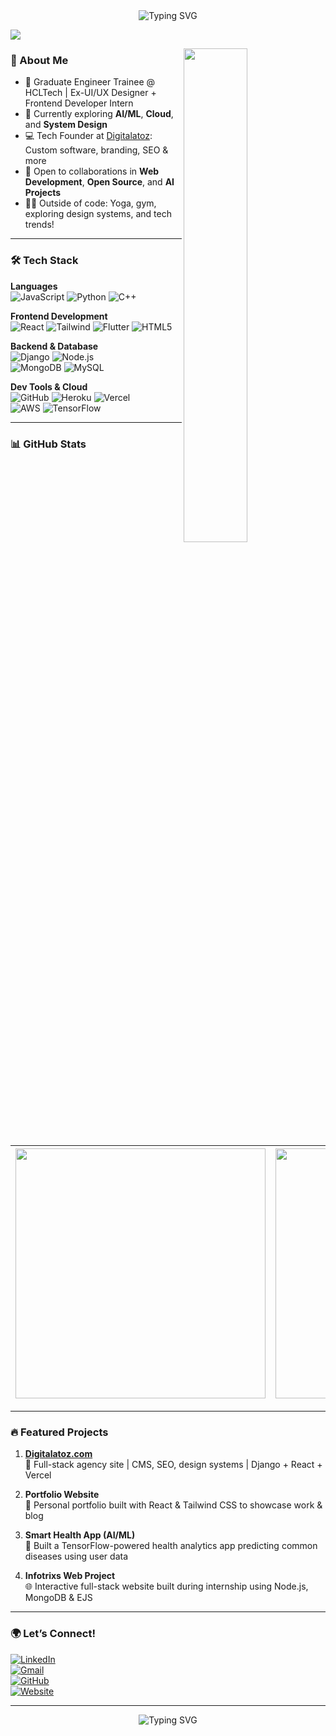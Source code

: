 <div align="center">
  <img src="https://readme-typing-svg.demolab.com?font=Fira+Code&size=28&pause=1000&color=FF6F61&center=true&vCenter=true&width=700&lines=Hey+there%2C+I'm+Khushi+Srivastava+%F0%9F%91%8B;Passionate+about+Tech%2C+Dev+%26+Innovation!;Full+Stack+Developer+%7C+AI+Enthusiast+%7C+Tech+Explorer" alt="Typing SVG" />
</div>

[<img src="https://komarev.com/ghpvc/?username=KhushiSrivastava&label=Profile+Views&color=FF6F61&style=flat" />](https://github.com/KhushiSrivastava)

<img src="https://cdn.dribbble.com/users/1059583/screenshots/4171367/coding-freak.gif" align="right" width="45%" />

### 🚀 About Me

- 🎯 Graduate Engineer Trainee @ HCLTech | Ex-UI/UX Designer + Frontend Developer Intern  
- 🧠 Currently exploring **AI/ML**, **Cloud**, and **System Design**  
- 💻 Tech Founder at [Digitalatoz](https://www.digitalatoz.com): Custom software, branding, SEO & more  
- 🤝 Open to collaborations in **Web Development**, **Open Source**, and **AI Projects**
- 🧘‍♀️ Outside of code: Yoga, gym, exploring design systems, and tech trends!

---

### 🛠️ Tech Stack

**Languages**  
![JavaScript](https://img.shields.io/badge/-JavaScript-F7DF1E?style=for-the-badge&logo=javascript&logoColor=black) ![Python](https://img.shields.io/badge/-Python-3776AB?style=for-the-badge&logo=python&logoColor=white) ![C++](https://img.shields.io/badge/-C++-00599C?style=for-the-badge&logo=c%2B%2B&logoColor=white)

**Frontend Development**  
![React](https://img.shields.io/badge/-React-20232A?style=for-the-badge&logo=react&logoColor=61DAFB) ![Tailwind](https://img.shields.io/badge/-Tailwind_CSS-38B2AC?style=for-the-badge&logo=tailwind-css&logoColor=white) ![Flutter](https://img.shields.io/badge/-Flutter-02569B?style=for-the-badge&logo=flutter&logoColor=white) ![HTML5](https://img.shields.io/badge/-HTML5-E34F26?style=for-the-badge&logo=html5&logoColor=white)

**Backend & Database**  
![Django](https://img.shields.io/badge/-Django-092E20?style=for-the-badge&logo=django&logoColor=white) ![Node.js](https://img.shields.io/badge/-Node.js-43853D?style=for-the-badge&logo=node-dot-js&logoColor=white)  
![MongoDB](https://img.shields.io/badge/-MongoDB-4EA94B?style=for-the-badge&logo=mongodb&logoColor=white) ![MySQL](https://img.shields.io/badge/-MySQL-00758F?style=for-the-badge&logo=mysql&logoColor=white)

**Dev Tools & Cloud**  
![GitHub](https://img.shields.io/badge/-GitHub-181717?style=for-the-badge&logo=github&logoColor=white) ![Heroku](https://img.shields.io/badge/-Heroku-430098?style=for-the-badge&logo=heroku&logoColor=white) ![Vercel](https://img.shields.io/badge/-Vercel-000000?style=for-the-badge&logo=vercel&logoColor=white)  
![AWS](https://img.shields.io/badge/-AWS-FF9900?style=for-the-badge&logo=amazonaws&logoColor=white) ![TensorFlow](https://img.shields.io/badge/-TensorFlow-FF6F00?style=for-the-badge&logo=tensorflow&logoColor=white)

---

### 📊 GitHub Stats

| <img src="https://github-readme-stats.vercel.app/api?username=KhushiSrivastava&show_icons=true&count_private=true&theme=tokyonight" width="400"/> | <img src="https://github-readme-streak-stats.herokuapp.com/?user=KhushiSrivastava&theme=tokyonight" width="400"/> |
|---|---|

---

### 🔥 Featured Projects

1. **[Digitalatoz.com](https://www.digitalatoz.com)**  
   🚀 Full-stack agency site | CMS, SEO, design systems | Django + React + Vercel

2. **Portfolio Website**  
   💼 Personal portfolio built with React & Tailwind CSS to showcase work & blog

3. **Smart Health App (AI/ML)**  
   🧠 Built a TensorFlow-powered health analytics app predicting common diseases using user data

4. **Infotrixs Web Project**  
   🌐 Interactive full-stack website built during internship using Node.js, MongoDB & EJS

---

### 🌍 Let’s Connect!

[![LinkedIn](https://img.shields.io/badge/-LinkedIn-0077B5?style=for-the-badge&logo=linkedin&logoColor=white)](https://www.linkedin.com/in/khushi-srivastava-03/)  
[![Gmail](https://img.shields.io/badge/-Gmail-D14836?style=for-the-badge&logo=gmail&logoColor=white)](mailto:khushi.srivastava.ahq@gmail.com)  
[![GitHub](https://img.shields.io/badge/-GitHub-181717?style=for-the-badge&logo=github&logoColor=white)](https://github.com/KhushiSrivastava)  
[![Website](https://img.shields.io/badge/-Website-3B82F6?style=for-the-badge&logo=About.me&logoColor=white)](https://www.digitalatoz.com)

---

<div align="center">
  <img src="https://readme-typing-svg.demolab.com?font=Fira+Code&size=18&pause=1000&color=FBBF24&center=true&vCenter=true&width=600&lines=Thanks+for+visiting+my+profile!;Let's+connect+and+create+awesome+things+together." alt="Typing SVG" />
</div>
